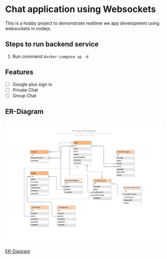 # Chat application using Websockets

This is a hobby project to demonstrate realtime we app development using websockets in nodejs.

## Steps to run backend service
1. Run command `docker-compose up -d`

## Features

- [ ] Google plus sign in
- [ ] Private Chat
- [ ] Group Chat

## ER-Diagram

<img src="./documentation/ER-Diagrams/ER-Diagram.jpeg">

[ER-Diagram](./documentation/ER-Diagrams/ER-Diagram.jpeg)